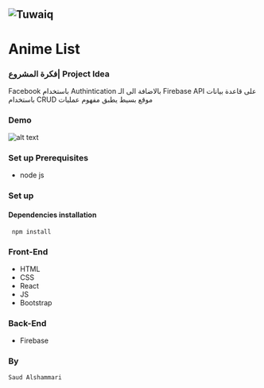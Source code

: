 
  ![Tuwaiq](https://i.ibb.co/SV2BSn5/tuwaiq.png)
  ----
  # Anime List

### فكرة المشروع| Project Idea
   Facebook باستخدام  Authintication بالاضافة الى الـ  Firebase API على قاعدة بيانات باستخدام CRUD موقع بسيط يطبق مفهوم عمليات 
  ### Demo  
  ![alt text](https://i.ibb.co/pXM2MtC/mywebsite2.gif)
  ### Set up Prerequisites
  - node js
  ### Set up  
   #### Dependencies installation
   ``` npm install```
  ### Front-End  
   - HTML
   - CSS
   - React
   - JS
   - Bootstrap 
  ### Back-End 
   - Firebase
  
  ### By
    Saud Alshammari
